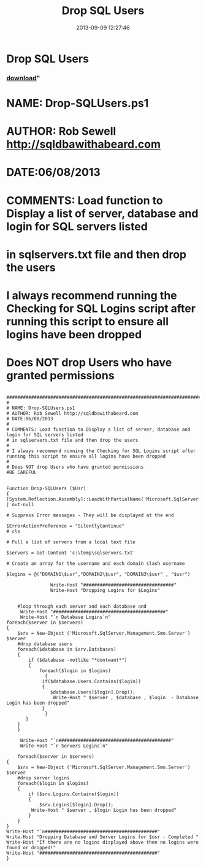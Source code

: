 ﻿---
pid:            4449
parent:         0
children:       
poster:         Rob Sewell
title:          Drop SQL Users
date:           2013-09-09 12:27:46
format:         posh
---

# Drop SQL Users

### [download](4449.ps1)"

# NAME: Drop-SQLUsers.ps1
# AUTHOR: Rob Sewell http://sqldbawithabeard.com
# DATE:06/08/2013
#
# COMMENTS: Load function to Display a list of server, database and login for SQL servers listed 
# in sqlservers.txt file and then drop the users
#
# I always recommend running the Checking for SQL Logins script after running this script to ensure all logins have been dropped
#
# Does NOT drop Users who have granted permissions

```posh

#############################################################################################
#
# NAME: Drop-SQLUsers.ps1
# AUTHOR: Rob Sewell http://sqldbawithabeard.com
# DATE:06/08/2013
#
# COMMENTS: Load function to Display a list of server, database and login for SQL servers listed 
# in sqlservers.txt file and then drop the users
#
# I always recommend running the Checking for SQL Logins script after running this script to ensure all logins have been dropped
#
# Does NOT drop Users who have granted permissions
#BE CAREFUL


Function Drop-SQLUsers ($Usr)
{
[System.Reflection.Assembly]::LoadWithPartialName('Microsoft.SqlServer.SMO') | out-null

# Suppress Error messages - They will be displayed at the end

$ErrorActionPreference = "SilentlyContinue"
# cls

# Pull a list of servers from a local text file

$servers = Get-Content 'c:\temp\sqlservers.txt'

# Create an array for the username and each domain slash username

$logins = @("DOMAIN1\$usr","DOMAIN2\$usr", "DOMAIN3\$usr" , "$usr")

				Write-Host "#################################"
                Write-Host "Dropping Logins for $Logins" 


	#loop through each server and each database and 
     Write-Host "#########################################"
     Write-Host "`n Database Logins`n"  
foreach($server in $servers)
{      	
    $srv = New-Object ('Microsoft.SqlServer.Management.Smo.Server') $server
	#drop database users
	foreach($database in $srv.Databases)
	{
		if ($database -notlike "*dontwant*")
        {
            foreach($login in $logins)
		      {
			 if($database.Users.Contains($login))
			 {
			 	$database.Users[$login].Drop();
                 Write-Host " $server , $database , $login  - Database Login has been dropped" 
			 }
		      }
	   }
    }
    }
    
     Write-Host "`n#########################################"
     Write-Host "`n Servers Logins`n" 
      
    foreach($server in $servers)
{      	
    $srv = New-Object ('Microsoft.SqlServer.Management.Smo.Server') $server
	#drop server logins
	foreach($login in $logins)
	{
		if ($srv.Logins.Contains($login)) 
		{ 
			$srv.Logins[$login].Drop(); 
         Write-Host " $server , $login Login has been dropped" 
		}
	}
}
Write-Host "`n#########################################"
Write-Host "Dropping Database and Server Logins for $usr - Completed "  
Write-Host "If there are no logins displayed above then no logins were found or dropped!"    
Write-Host "###########################################" 
}


```
